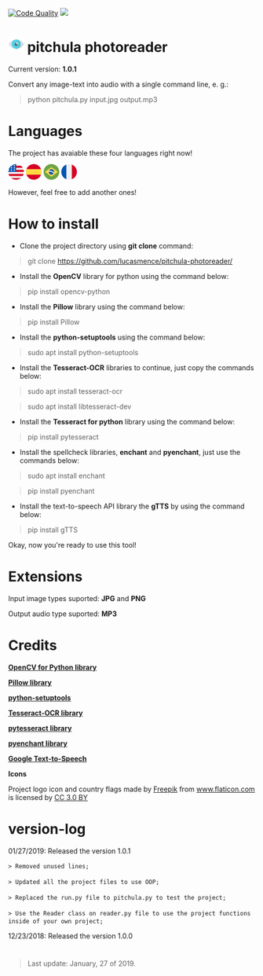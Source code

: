 [![Code Quality](https://scrutinizer-ci.com/g/lucasmence/pitchula-photoreader/badges/quality-score.png?b=master)](https://scrutinizer-ci.com/g/lucasmence/pitchula-photoreader/?branch=master) ![ ](https://scrutinizer-ci.com/g/lucasmence/pitchula-photoreader/badges/build.png?b=master)

# ![ ](./data/image/logo-eye-32-32.png) **pitchula photoreader**

Current version: **1.0.1**

Convert any image-text into audio with a single command line, e. g.: 
> python pitchula.py input.jpg output.mp3

# Languages

The project has avaiable these four languages right now!

![ ](./data/image/flag-united-states-32-32.png) ![ ](./data/image/flag-spain-32-32.png) ![ ](./data/image/flag-brazil-32-32.png) ![ ](./data/image/flag-france-32-32.png)

However, feel free to add another ones!

# How to install

- Clone the project directory using **git clone** command:
> git clone https://github.com/lucasmence/pitchula-photoreader/

- Install the **OpenCV** library for python using the command below:
> pip install opencv-python

- Install the **Pillow** library using the command below:
> pip install Pillow

- Install the **python-setuptools** using the command below:
>  sudo apt install python-setuptools

- Install the **Tesseract-OCR** libraries to continue, just copy the commands below:
> sudo apt install tesseract-ocr

> sudo apt install libtesseract-dev

- Install the **Tesseract for python** library using the command below:
> pip install pytesseract

- Install the spellcheck libraries, **enchant** and **pyenchant**, just use the commands below:
> sudo apt install enchant

> pip install pyenchant

- Install the text-to-speech API library the **gTTS** by using the command below:
> pip install gTTS

Okay, now you're ready to use this tool!

# Extensions

Input image types suported: **JPG** and **PNG**

Output audio type suported: **MP3**

# Credits

**[OpenCV for Python library](https://github.com/skvark/opencv-python)**

**[Pillow library](https://github.com/python-pillow/Pillow/)**

**[python-setuptools](https://github.com/pypa/setuptools)**

**[Tesseract-OCR library](https://github.com/tesseract-ocr/tesseract)**

**[pytesseract library](https://github.com/madmaze/pytesseract)** 

**[pyenchant library](https://github.com/rfk/pyenchant)** 

**[Google Text-to-Speech](https://github.com/pndurette/gTTS)** 

**Icons**
<div>Project logo icon and country flags made by <a href="https://www.freepik.com/" title="Freepik">Freepik</a> from <a href="https://www.flaticon.com/" 			    title="Flaticon">www.flaticon.com</a> is licensed by <a href="http://creativecommons.org/licenses/by/3.0/" 			    title="Creative Commons BY 3.0" target="_blank">CC 3.0 BY</a></div>

# version-log
 
 01/27/2019: Released the version 1.0.1

    > Removed unused lines;

    > Updated all the project files to use OOP;

    > Replaced the run.py file to pitchula.py to test the project;

    > Use the Reader class on reader.py file to use the project functions inside of your own project;
    

 12/23/2018: Released the version 1.0.0

#

> Last update: January, 27 of 2019.
